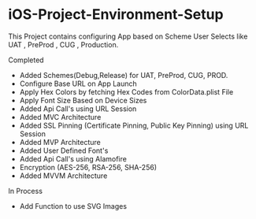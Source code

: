 # iOS-Project-Environment-Setup
This Project contains configuring App based on Scheme User Selects like UAT , PreProd , CUG , Production.

Completed
- Added Schemes(Debug,Release) for UAT, PreProd, CUG, PROD.
- Configure Base URL on App Launch
- Apply Hex Colors by fetching Hex Codes from ColorData.plist File
- Apply Font Size Based on Device Sizes
- Added Api Call's using URL Session
- Added MVC Architecture
- Added SSL Pinning (Certificate Pinning, Public Key Pinning) using URL Session
- Added MVP Architecture
- Added User Defined Font's
- Added Api Call's using Alamofire
- Encryption (AES-256, RSA-256, SHA-256)
- Added MVVM Architecture

In Process
- Add Function to use SVG Images
